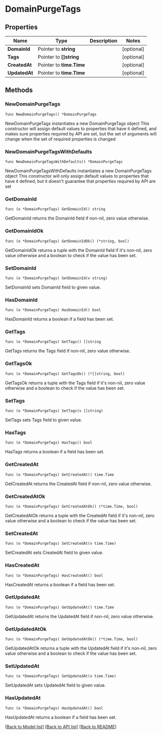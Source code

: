 # DomainPurgeTags

## Properties

Name | Type | Description | Notes
------------ | ------------- | ------------- | -------------
**DomainId** | Pointer to **string** |  | [optional] 
**Tags** | Pointer to **[]string** |  | [optional] 
**CreatedAt** | Pointer to **time.Time** |  | [optional] 
**UpdatedAt** | Pointer to **time.Time** |  | [optional] 

## Methods

### NewDomainPurgeTags

`func NewDomainPurgeTags() *DomainPurgeTags`

NewDomainPurgeTags instantiates a new DomainPurgeTags object
This constructor will assign default values to properties that have it defined,
and makes sure properties required by API are set, but the set of arguments
will change when the set of required properties is changed

### NewDomainPurgeTagsWithDefaults

`func NewDomainPurgeTagsWithDefaults() *DomainPurgeTags`

NewDomainPurgeTagsWithDefaults instantiates a new DomainPurgeTags object
This constructor will only assign default values to properties that have it defined,
but it doesn't guarantee that properties required by API are set

### GetDomainId

`func (o *DomainPurgeTags) GetDomainId() string`

GetDomainId returns the DomainId field if non-nil, zero value otherwise.

### GetDomainIdOk

`func (o *DomainPurgeTags) GetDomainIdOk() (*string, bool)`

GetDomainIdOk returns a tuple with the DomainId field if it's non-nil, zero value otherwise
and a boolean to check if the value has been set.

### SetDomainId

`func (o *DomainPurgeTags) SetDomainId(v string)`

SetDomainId sets DomainId field to given value.

### HasDomainId

`func (o *DomainPurgeTags) HasDomainId() bool`

HasDomainId returns a boolean if a field has been set.

### GetTags

`func (o *DomainPurgeTags) GetTags() []string`

GetTags returns the Tags field if non-nil, zero value otherwise.

### GetTagsOk

`func (o *DomainPurgeTags) GetTagsOk() (*[]string, bool)`

GetTagsOk returns a tuple with the Tags field if it's non-nil, zero value otherwise
and a boolean to check if the value has been set.

### SetTags

`func (o *DomainPurgeTags) SetTags(v []string)`

SetTags sets Tags field to given value.

### HasTags

`func (o *DomainPurgeTags) HasTags() bool`

HasTags returns a boolean if a field has been set.

### GetCreatedAt

`func (o *DomainPurgeTags) GetCreatedAt() time.Time`

GetCreatedAt returns the CreatedAt field if non-nil, zero value otherwise.

### GetCreatedAtOk

`func (o *DomainPurgeTags) GetCreatedAtOk() (*time.Time, bool)`

GetCreatedAtOk returns a tuple with the CreatedAt field if it's non-nil, zero value otherwise
and a boolean to check if the value has been set.

### SetCreatedAt

`func (o *DomainPurgeTags) SetCreatedAt(v time.Time)`

SetCreatedAt sets CreatedAt field to given value.

### HasCreatedAt

`func (o *DomainPurgeTags) HasCreatedAt() bool`

HasCreatedAt returns a boolean if a field has been set.

### GetUpdatedAt

`func (o *DomainPurgeTags) GetUpdatedAt() time.Time`

GetUpdatedAt returns the UpdatedAt field if non-nil, zero value otherwise.

### GetUpdatedAtOk

`func (o *DomainPurgeTags) GetUpdatedAtOk() (*time.Time, bool)`

GetUpdatedAtOk returns a tuple with the UpdatedAt field if it's non-nil, zero value otherwise
and a boolean to check if the value has been set.

### SetUpdatedAt

`func (o *DomainPurgeTags) SetUpdatedAt(v time.Time)`

SetUpdatedAt sets UpdatedAt field to given value.

### HasUpdatedAt

`func (o *DomainPurgeTags) HasUpdatedAt() bool`

HasUpdatedAt returns a boolean if a field has been set.


[[Back to Model list]](../README.md#documentation-for-models) [[Back to API list]](../README.md#documentation-for-api-endpoints) [[Back to README]](../README.md)



